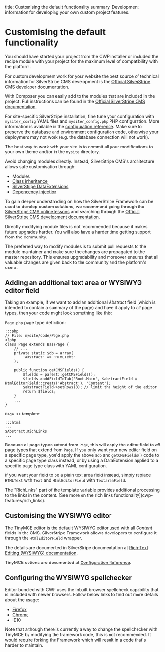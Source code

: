 title: Customising the default functionality
summary: Development information for developing your own custom project features.

# Customising the default functionality

You should have started your project from the CWP installer or included the recipe module with your project for the maximum level of
compatibility with the platform.

For custom development work for your website the best source of technical information for SilverStripe CMS development is the [Official SilverStripe CMS developer documentation](https://docs.silverstripe.org/en/3/).

With Composer you can easily add to the modules that are included in the project. Full instructions can be found in the
[Official SilverStripe CMS documentation](https://docs.silverstripe.org/en/3/getting_started/composer/#advanced-usage).

For site-specific SilverStripe installation, fine tune your configuration with `mysite/_config` YAML files and
`mysite/_config.php` PHP configuration. More information is available in the [configuration
reference](https://docs.silverstripe.org/en/3/developer_guides/configuration/configuration/). Make sure to preserve the database and
environment configuration code, otherwise your deployment may not work (e.g. the database connection will not work).

The best way to work with your site is to commit all your modifications to your own theme and/or in the `mysite` directory.

Avoid changing modules directly. Instead, SilverStripe CMS's architecture allows safe customisation through:

* [Modules](https://addons.silverstripe.org/)
* [Class inheritance](https://docs.silverstripe.org/en/3/developer_guides/model/data_model_and_orm/#subclasses)
* [SilverStripe DataExtensions](https://docs.silverstripe.org/en/3/developer_guides/extending/extensions/)
* [Dependency injection](https://docs.silverstripe.org/en/3/developer_guides/extending/injector/)

To gain deeper understanding on how the SilverStripe Framework can be used to develop custom solutions, we recommend
going through the [SilverStripe CMS online lessons](https://www.silverstripe.org/learn/lessons/) and searching through
the [Official SilverStripe CMS development documentation](https://docs.silverstripe.org/en/3).

Directly modifying module files is not recommended because it makes future upgrades harder. You will also have a harder time getting support from the community.

The preferred way to modify modules is to submit pull requests to the module maintainer and make sure the changes are
propagated to the master repository. This ensures upgradability and moreover ensures that all valuable changes are
given back to the community and the platform's users.

## Adding an additional text area or WYSIWYG editor field

Taking an example, if we want to add an additional *Abstract* field (which is intended to contain a summary of the page)
and have it apply to *all* page types, then your code might look something like this:

`Page.php` page type definition:

	:::php
	// File: mysite/code/Page.php
	<?php
	class Page extends BasePage {
		// ...
		private static $db = array(
			'Abstract' => 'HTMLText'
		);

		public function getCMSFields() {
			$fields = parent::getCMSFields();
			$fields->addFieldToTab('Root.Main', $abstractField = HtmlEditorField::create('Abstract'), 'Content');
			$abstractField->setRows(8); // limit the height of the editor
			return $fields;
		}
		...
	}

`Page.ss` template:

	:::html
	...
	$Abstract.RichLinks
	...

Because all page types extend from `Page`, this will apply the editor field to *all* page types that extend from
`Page`. If you only want your new editor field on a specific page type, you'd apply the above `$db` and
`getCMSFields()` code to a specific page type class instead, or by using a DataExtension applied to a specific page type class with YAML configuration.

If you want your field to be a plain text area field instead, simply replace `HTMLText` with `Text` and
`HtmlEditorField` with `TextareaField`.

<div class="notice" markdown='1'>
The "RichLinks" part of the template variable provides additional processing to the links in the content.
[See more on the rich links functionality](cwp-features/rich_links).
</div>

## Customising the WYSIWYG editor

The TinyMCE editor is the default WYSIWYG editor used with all *Content* fields in the CMS. SilverStripe Framework
allows developers to configure it through the `HtmlEditorField` wrapper.

The details are documented in SilverStripe documentation at [Rich-Text Editing (WYSIWYG)
documentation](https://docs.silverstripe.org/en/3/developer_guides/forms/field_types/htmleditorfield/).

TinyMCE options are documented at [Configuration Reference](https://www.tinymce.com/docs-3x/reference/Configuration3x/).

## Configuring the WYSIWYG spellchecker

Editor bundled with CWP uses the inbuilt browser spellcheck capability that is included with newer browsers. Follow
below links to find out more details about the usage:

* [Firefox](http://support.mozilla.org/en-US/kb/how-do-i-use-firefox-spell-checker)
* [Chrome](https://support.google.com/chrome/answer/95604?hl=en)
* [IE10](http://ie.microsoft.com/testdrive/Browser/SpellChecking/)

Note that although there is currently a way to change the spellchecker with TinyMCE by modifying the framework code,
this is not recommended. It would require forking the Framework which will result in a code that's harder to maintain.

